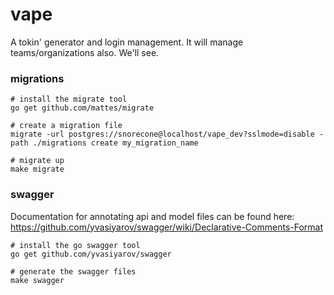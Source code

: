 vape
=====

A tokin' generator and login management. It will manage teams/organizations also. We'll see.

### migrations

```
# install the migrate tool
go get github.com/mattes/migrate

# create a migration file
migrate -url postgres://snorecone@localhost/vape_dev?sslmode=disable -path ./migrations create my_migration_name

# migrate up
make migrate

```

### swagger

Documentation for annotating api and model files can be found here: https://github.com/yvasiyarov/swagger/wiki/Declarative-Comments-Format


```
# install the go swagger tool
go get github.com/yvasiyarov/swagger

# generate the swagger files
make swagger
```

